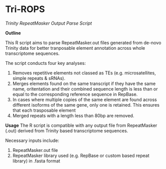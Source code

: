 # Tri-ROPS
*Trinity RepeatMasker Output Parse Script*

**Outline**

This R script aims to parse RepeatMasker.out files generated from de-novo Trinity data for better tranposable element annotation across whole transcriptome sequences.


The script conducts four key analyses:

1) Removes repetitive elements not classed as TEs (e.g. microsatellites, simple repeats & sRNAs).
2) Merges elements found on the same transcript if they have the same name, oritentation and their combined sequence length is less than or equal to the corresponding reference sequence in RepBase.
3) In cases where multiple copies of the same element are found across different isoforms of the same gene, only one is retained. This ensures that each trasposable element 
4) Merged repeats with a length less than 80bp are removed. 

**Usage**
The R script is compatible with any output file from RepeatMasker (.out) derived from Trinity based transcriptome sequences. 

Necessary inputs include:
1) RepeatMasker.out file
2) RepeatMasker library used (e.g. RepBase or custom based repeat library) in .fasta format
